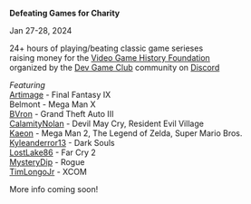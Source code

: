 **Defeating Games for Charity**

Jan 27-28, 2024

24+ hours of playing/beating classic game serieses\
raising money for the [Video Game History Foundation](https://gamehistory.org/)\
organized by the [Dev Game Club](https://www.devgameclub.com/) community on [Discord](https://discord.com/invite/dTQbcscbKx)

_Featuring_\
[Artimage](twitch.tv/artimage84) - Final Fantasy IX\
Belmont - Mega Man X\
[BVron](https://www.twitch.tv/bvronmusic) - Grand Theft Auto III\
[CalamityNolan](https://www.twitch.tv/calamitynolan) - Devil May Cry, Resident Evil Village\
[Kaeon](https://www.twitch.tv/kaeon) - Mega Man 2, The Legend of Zelda, Super Mario Bros.\
[Kyleanderror13](https://www.twitch.tv/kyleanderror13) - Dark Souls\
[LostLake86](https://www.twitch.tv/lostlake86) - Far Cry 2\
[MysteryDip](https://www.twitch.tv/mystery_dip) - Rogue\
[TimLongoJr](https://www.twitch.tv/timlongojr) - XCOM

More info coming soon!
